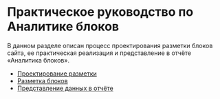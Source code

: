 # Практическое руководство по Аналитике блоков

В данном разделе описан процесс проектирования разметки блоков сайта, ее практическая реализация и представление в отчёте «Аналитика блоков».

* [Проектирование разметки](proektirovanie-razmetki.md)
* [Разметка блоков](razmetka-blokov.md)
* [Представление данных в отчёте](rekomendaciya-razmetki-dlya-mediinykh-proektov.md)
